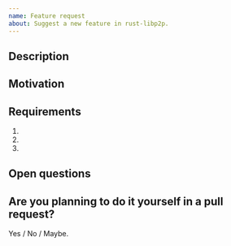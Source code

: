 ```yaml
---
name: Feature request
about: Suggest a new feature in rust-libp2p.
---
```


<!--
Note: If you'd like to suggest an feature related to libp2p but not specifically related to the rust implementation, please file an issue at https://github.com/libp2p/libp2p instead. Even better, create a new topic on the forums (https://discuss.libp2p.io).
-->

## Description

<!-- Briefly describe the feature that you are requesting.-->

## Motivation

<!-- Explain why this feature is needed.-->

## Requirements

<!-- Write a list of what you want this feature to do.-->

1.
2.
3.

## Open questions

<!-- Optional: use this section to ask any questions that are related to the feature.-->

## Are you planning to do it yourself in a pull request?

<!--Any contribution is greatly appreciated. We are more than happy to provide help on the process.-->

Yes / No / Maybe.
